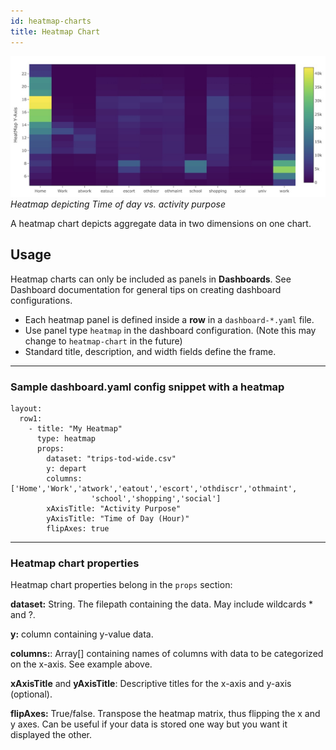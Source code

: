 ```yaml
---
id: heatmap-charts
title: Heatmap Chart
---
```


![Heatmap chart example](assets/heatmap-chart.jpg)
_Heatmap depicting Time of day vs. activity purpose_

A heatmap chart depicts aggregate data in two dimensions on one chart.

## Usage

Heatmap charts can only be included as panels in **Dashboards**. See Dashboard documentation for general tips on creating dashboard configurations.

- Each heatmap panel is defined inside a **row** in a `dashboard-*.yaml` file.
- Use panel type `heatmap` in the dashboard configuration. (Note this may change to `heatmap-chart` in the future)
- Standard title, description, and width fields define the frame.

---

### Sample dashboard.yaml config snippet with a heatmap

```pre
layout:
  row1:
    - title: "My Heatmap"
      type: heatmap
      props:
        dataset: "trips-tod-wide.csv"
        y: depart
        columns: ['Home','Work','atwork','eatout','escort','othdiscr','othmaint',
                  'school','shopping','social']
        xAxisTitle: "Activity Purpose"
        yAxisTitle: "Time of Day (Hour)"
        flipAxes: true
```

---

### Heatmap chart properties

Heatmap chart properties belong in the `props` section:

**dataset:** String. The filepath containing the data. May include wildcards \* and ?.

**y:** column containing y-value data.

**columns:**: Array[] containing names of columns with data to be categorized on the x-axis. See example above.

**xAxisTitle** and **yAxisTitle**: Descriptive titles for the x-axis and y-axis (optional).

**flipAxes:** True/false. Transpose the heatmap matrix, thus flipping the x and y axes. Can be useful if your data is stored one way but you want it displayed the other.

